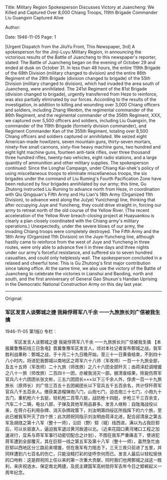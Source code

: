 Title: Military Region Spokesperson Discusses Victory at Juancheng: We Killed and Captured Over 8,000 Chiang Troops, 119th Brigade Commander Liu Guangxin Captured Alive

Author:

Date: 1946-11-05
Page: 1

[Urgent Dispatch from the JiluYu Front, This Newspaper, 3rd] A spokesperson for the Jinji-Luyu Military Region, in announcing the victorious results of the Battle of Juancheng to this newspaper's reporter, stated: The Battle of Juancheng began on the evening of October 29 and ended at dusk on October 31. In less than 48 hours, the entire 119th Brigade of the 68th Division (military changed to division) and the entire 86th Regiment of the 29th Brigade (division changed to brigade) of the 55th Division (military changed to division), which had invaded the area south of Juancheng, were annihilated. The 241st Regiment of the 81st Brigade (division changed to brigade), urgently transferred from Heze to reinforce, was also partially eliminated by our forces. According to the results of the investigation, in addition to killing and wounding over 3,000 Chiang officers and soldiers, including Zhang Wenbin, the regimental commander of the 86th Regiment, and the regimental commander of the 356th Regiment, XXX, we captured over 5,500 officers and soldiers, including Liu Guangxin, the commander of the 119th Brigade (formerly division commander), and Regiment Commander Kan of the 355th Regiment, totaling over 8,500 Chiang officers and soldiers captured or annihilated. We seized eight American-made howitzers, seven mountain guns, thirty-seven mortars, ninety-five small cannons, sixty-five heavy machine guns, two hundred and eight light machine guns, fourteen anti-tank rifles, over three thousand three hundred rifles, twenty-two vehicles, eight radio stations, and a large quantity of ammunition and other military supplies. The spokesperson continued: Since the Longhai Campaign, under Chiang Kai-shek's policy of using miscellaneous troops to eliminate miscellaneous troops, the six brigades under the command of Liu Ruming's Fourth Pacification Zone have been reduced by four brigades annihilated by our army; this time, Gu Zhutong instructed Liu Ruming to advance north from Heze, in coordination with Qiu Qingquan's Fifth Army and Hu Lian's 18th Army (Organized 11th Division), to advance west along the Ju(ye) Yun(cheng) line, thinking that after occupying Juye and Yuncheng, they could drive straight in, forcing our army to retreat north of the old course of the Yellow River. (The recent acceleration of the Yellow River breach-closing project at Huayuankou is clearly a plan closely coordinated with the Chiang army's military operations.) Unexpectedly, under the severe blows of our army, the invading Chiang troops were completely destroyed. The Fifth Army and the 18th Army (Organized 11th Division) on the Juye-Yuncheng line, although hastily came to reinforce from the west of Juye and Yuncheng in three routes, were only able to advance five li in three days and three nights under our army's forceful resistance, and suffered six to seven hundred casualties, and could only helplessly wail. The spokesperson concluded in a relaxed and cheerful tone: This is Gu Zhutong's first major contribution since taking office. At the same time, we also use the victory of the Battle of Juancheng to celebrate the victories in Lianshui and Baoding, north and south, and the first anniversary of General Gao Shuxun's Handan Uprising in the Democratic National Construction Army on this day last year.



<hr /> 

Original: 


### 军区发言人谈鄄城之捷  我毙俘蒋军八千余  一一九旅旅长刘广信被我生擒

1946-11-05
第1版()
专栏：

　　军区发言人谈鄄城之捷
    我毙俘蒋军八千余
    一一九旅旅长刘广信被我生擒
    【本报冀鲁豫前线三日急电】晋冀鲁豫军区发言人，顷对本社记者宣布鄄城之战，我军胜利战果称：鄄城之战，于十月二十九日晚开始，至三十一日黄昏结束，不到四十八小时内，将进犯我鄄城以南地区之蒋军六十八师（军改师）一百一十九旅全部，及五十五师（军改师）二十九旅（师改旅）之八十六团全部歼灭；由荷泽赶调增援之八十一旅（师改旅）二百四十一团，亦被我消灭一部。据清查结果，除毙伤蒋军官兵八十六团团长张文彬，三五六团团长×××以下三千余人外，俘虏一百一十九旅旅长（原师长）刘广信三百五十五团阚团长以下官兵五千五百余名，共计俘歼蒋军官兵八千五百余人。缴获美造榴弹炮八门，山炮七门，迫击炮三十七门，小炮九十五门，重机枪六十五挺，轻机枪二百零八挺，战防枪十四挺，步枪三千三百余支，汽车二十二辆，电台八部，子弹及其他军用品甚多。发言人继称：自陇海战役以来，在蒋介石利用杂牌、消灭杂牌政策下，刘汝明第四绥区所指挥下的六个旅，至此已被我军歼灭了四个旅；此次顾祝同指示刘汝明由荷泽北进，配合邱清泉之第五军及胡琏之第十八军（整十一师），沿巨（野）郓（城）线西进，满以为占我巨郓后，可以长驱直入，逼迫我军退过黄河故道以北。（近来花园口黄河堵口工程之加速进行，显系与蒋军军事行动密切配合之计划），不图在我军严重痛击下，使进犯蒋军遭到全部覆灭，其在巨郓一线之第五军及第十八军（整十一师），虽然急忙由巨郓以西地区分三路前来增援，但在我军有力阻击下，三天三夜只前进了五里，并同样遭到六七百名的伤亡，只能没精打彩的徒呼奈何而已。发言人最后以轻松愉快的口吻称：这是顾祝同上任以来的第一次重大贡献，同时我们也用鄄城之战这一胜利，来庆祝涟水、保定南北两捷，及民主建国军高树勋将军去年今日之邯郸起义一周年纪念。

